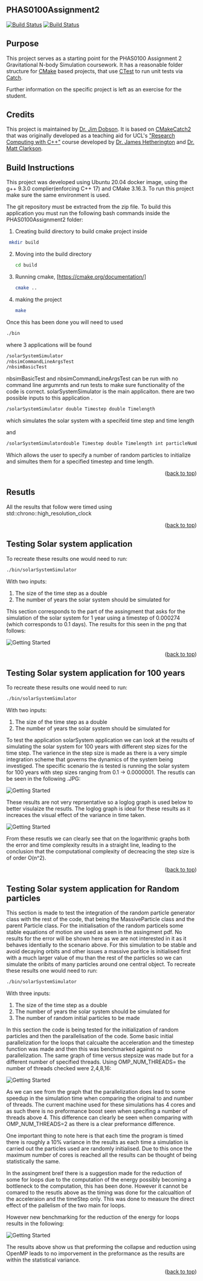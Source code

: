 PHAS0100Assignment2
------------------

[![Build Status](https://travis-ci.com/[USERNAME]/PHAS0100Assignment2.svg?branch=master)](https://travis-ci.com/[USERNAME]/PHAS0100Assignment2)
[![Build Status](https://ci.appveyor.com/api/projects/status/[APPVEYOR_ID]/branch/master)](https://ci.appveyor.com/project/[USERNAME]/PHAS0100Assignment2)


Purpose
-------

This project serves as a starting point for the PHAS0100 Assignment 2 Gravitational N-body Simulation coursework. It has a reasonable folder structure for [CMake](https://cmake.org/) based projects,
that use [CTest](https://cmake.org/) to run unit tests via [Catch](https://github.com/catchorg/Catch2). 

Further information on the specific project is left as an exercise for the student.


Credits
-------

This project is maintained by [Dr. Jim Dobson](https://www.ucl.ac.uk/physics-astronomy/people/dr-jim-dobson). It is based on [CMakeCatch2](https://github.com/UCL/CMakeCatch2.git) that was originally developed as a teaching aid for UCL's ["Research Computing with C++"](http://rits.github-pages.ucl.ac.uk/research-computing-with-cpp/)
course developed by [Dr. James Hetherington](http://www.ucl.ac.uk/research-it-services/people/james)
and [Dr. Matt Clarkson](https://iris.ucl.ac.uk/iris/browse/profile?upi=MJCLA42).


Build Instructions
------------------

This project was developed using Ubuntu 20.04 docker image, using the g++ 9.3.0 complier(enforcing C++ 17) and CMake 3.16.3.
To run this project make sure the same environment is used.

The git repository must be extracted from the zip file. 
To build this application you must run the following bash commands inside the PHAS0100Assignment2 folder:

1. Creating build directory to build cmake project inside
  ```sh
   mkdir build
   ```
2. Moving into the build directory
   ```sh
   cd build
   ```
3. Running cmake, [https://cmake.org/documentation/]
   ```sh
   cmake ..
   ```
4. making the project
   ```sh
   make
   ```
Once this has been done you will need to used
```sh
./bin
```
where 3 applications will be found 
```sh
/solarSystemSimulator
/nbsimCommandLineArgsTest 
/nbsimBasicTest 
```
nbsimBasicTest and nbsimCommandLineArgsTest can be run with no command line argumrnts and run tests to make sure functionality of the code is correct.
solarSystemSimulator is the main applicaiton.
there are two possible inputs to this application .
```sh
/solarSystemSimulator double Timestep double Timelength 
```
which simulates the solar system with a specifeid time step and time length

and 
```sh
/solarSystemSimulatordouble Timestep double Timelength int particleNumber
```
Which allows the user to specify a number of random particles to initialize and simultes them for a specified timestep and time length.


<p align="right">(<a href="#top">back to top</a>)</p>

Resutls
-----------
All the results that follow were timed using 
std::chrono::high_resolution_clock

<p align="right">(<a href="#top">back to top</a>)</p>

Testing Solar system application
---------------------------------
To recreate these results one would need to run:
```sh
./bin/solarSystemSimulator 
```
With two inputs:
1. The size of the time step as a double
2. The number of years the solar system should be simulated for

This section corresponds to the part of the assingment that asks for the simulation of the solar system for 1 year using a timestep of 0.000274 (which corresponds to 0.1 days). The results for this seen in the png that follows:

![Getting Started](Results/Solar_system_sim_1_year.png)
<p align="right">(<a href="#top">back to top</a>)</p>

Testing Solar system application for 100 years
---------------------------------
To recreate these results one would need to run:
```sh
./bin/solarSystemSimulator 
```
With two inputs:
1. The size of the time step as a double
2. The number of years the solar system should be simulated for

To test the application solarSystem application we can look at the results of simulating the solar system for 100 years with different step sizes for the time step. The varience in the step size is made as there is a very simple integration scheme that governs the dynamics of the system being investiged.
The specific scenario the is tested is running the solar system for 100 years with step sizes ranging from 0.1 -> 0.0000001.
The resutls can be seen in the following .JPG:

![Getting Started](Results/100_year_sim.JPG)

These results are not very reprsentative so a loglog graph is used below to better visulaize the resutls. The loglog graph is ideal for these results as it increaces the visual effect of the variance in time taken.

![Getting Started](Results/loglog_100_year.JPG)

From these resutls we can clearly see that on the logarithmic graphs both the error and time complexity results in a straight line, leading to the conclusion that the computational complexity of decreacing the step size is of order O(n^2).  
<p align="right">(<a href="#top">back to top</a>)</p>

Testing Solar system application for Random particles
---------------------------------
This section is made to test the integration of the random particle generator class with the rest of the code, that being the MassiveParticle class and the parent Particle class. For the initialisation of the random particels some stable equations of motion are used as seen in the assingment pdf. No results for the error will be shown here as we are not interested in it as it behaves identially to the scenario above. For this simulation to be stable and avoid decaying orbits and other issues a massive paritlce is initialised first with a much larger value of mu than the rest of the particles so we can simulate the oribits of many particles around one central object.
To recreate these results one would need to run:
```sh
./bin/solarSystemSimulator 
```
With three inputs:
1. The size of the time step as a double
2. The number of years the solar system should be simulated for
3. The number of random initial particles to be made

In this section the code is being tested for the initialization of random particles and then the parallelisation of the code.
Some basic initial parallelization for the loops that calcualte the acceleration and the timestep function was made and then this was benchmarked against no parallelization. The same graph of time versus stepsize was made but for a different number of specified threads. Using OMP_NUM_THREADS= the number of threads checked were 2,4,8,16:

![Getting Started](Results/Benchmarking.JPG)

As we can see from the graph that the parallelization does lead to some speedup in the simulation time when comparing the original to and number of threads. The current machine used for these simulations has 4 cores and as such there is no preformance boost seen when specifing a number of threads above 4. This difference can clearly be seen when comparing with OMP_NUM_THREADS=2 as there is a clear preformance difference.

One important thing to note here is that each time the program is timed there is roughly a 10% variance in the results as each time a simulation is carried out the particles used are randomly initialised. Due to this once the maximum number of cores is reached all the results can be thought of being statistically the same.

In the assingment breif there is a suggestion made for the reduction of some for loops due to the computation of the energy possibly becoming a bottleneck to the computation, this has been done. However it cannot be comared to the resutls above as the timing was done for the calcualtion of the acceleraion and the timeStep only. This was done to measure the direct effect of the pallelism of the two main for loops.

However new benchmarking for the reduction of the energy for loops results in the following:

![Getting Started](Results/reduction.JPG)

The results above show us that preforming the collapse and reduction using OpenMP leads to no imporvement in the preformance as the results are within the statistical variance.

<p align="right">(<a href="#top">back to top</a>)</p>
